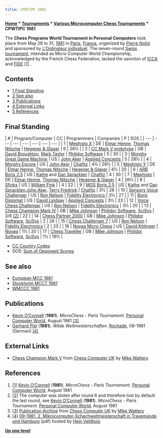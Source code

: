 ```yaml
---
title: CPWTIPC 1981
---
```

**[Home](Home "Home") * [Tournaments](Tournaments_and_Matches "Tournaments and Matches") * [Various Microcomputer Chess Tournaments](Various_Microcomputer_Chess_Tournaments "Various Microcomputer Chess Tournaments") * CPWTIPC 1981**

The **Chess Programs World Tournament in Personal Computers** took place from May 28 to 31, [1981](Timeline#1981 "Timeline") in [Paris](https://en.wikipedia.org/wiki/Paris), [France](https://en.wikipedia.org/wiki/France), organized by [Pierre Nolot](Pierre_Nolot "Pierre Nolot") and sponsored by [L'Ordinateur individuel](http://fr.wikipedia.org/wiki/L%27Ordinateur_individuel). The seven-round [Swiss tournament](https://en.wikipedia.org/wiki/Swiss-system_tournament), intended as Micro Computer World Championship, acknowledged by the French Chess Federation, lacked the sanction of [ICCA](ICCA "ICCA") and [FIDE](FIDE "FIDE") <a id="cite-note-1" href="#cite-ref-1">[1]</a> .

## Contents

- [1 Final Standing](#final-standing)
- [2 See also](#see-also)
- [3 Publications](#publications)
- [4 External Links](#external-links)
- [5 References](#references)

## Final Standing

|  #
|  Program/Computer
|  CC
|  Programmers
|  Companies
|  P
|  SOS
|
| --- | --- | --- | --- | --- | --- | --- |
|  1
| [Mephisto X](</Mephisto_(H)> "Mephisto (H)") |  DE
| [Elmar Henne](Elmar_Henne "Elmar Henne"), [Thomas Nitsche](Thomas_Nitsche "Thomas Nitsche") | [Hegener & Glaser](Hegener_%26_Glaser "Hegener & Glaser") |  6
|  26½
|
|  2
| [CC Mark V prototype](Chess_Champion_Mark_V "Chess Champion Mark V") |  GB
| [David Broughton](David_Broughton "David Broughton"), [Mark Taylor](Mark_Taylor "Mark Taylor") | [Philidor Software](Philidor_Software "Philidor Software") |  5
|  30
|
|  3
| [Morphy](Morphy "Morphy") [Great Game Machine](Great_Game_Machine "Great Game Machine") |  US
| [John Aker](John_Aker "John Aker") | [Applied Concepts](Applied_Concepts "Applied Concepts") |  5
|  28½
|
|  4
| [Morphy Encore](Morphy "Morphy") |  US
| [John Aker](John_Aker "John Aker") | [Chafitz](Chafitz "Chafitz") |  4½
|  28½
|
|  5
| [Mephisto Y](</Mephisto_(H)> "Mephisto (H)") |  DE
| [Elmar Henne](Elmar_Henne "Elmar Henne"), [Thomas Nitsche](Thomas_Nitsche "Thomas Nitsche") | [Hegener & Glaser](Hegener_%26_Glaser "Hegener & Glaser") |  4½
|  20
|
|  6
| [ARB](Chafitz_ARB_Sargon_2.5 "Chafitz ARB Sargon 2.5") [Boris 2.5](Boris#2.5 "Boris") |  US
| [Kathe](Kathe_Spracklen "Kathe Spracklen") and [Dan Spracklen](Dan_Spracklen "Dan Spracklen") | [Chafitz](Chafitz "Chafitz") |  4
|  30
|
|  7
| [Mephisto](</Mephisto_(H)> "Mephisto (H)") |  DE
| [Elmar Henne](Elmar_Henne "Elmar Henne"), [Thomas Nitsche](Thomas_Nitsche "Thomas Nitsche") | [Hegener & Glaser](Hegener_%26_Glaser "Hegener & Glaser") |  4
|  26½
|
|  8
| [Sfinks](Sfinks "Sfinks") |  US
| [William Fink](William_Fink "William Fink") |  |  4
|  22
|
|  9
| [MGS](Chafitz_Modular_Game_System "Chafitz Modular Game System") [Boris 2.5](Boris#2.5 "Boris") |  US
| [Kathe](Kathe_Spracklen "Kathe Spracklen") and [Dan Spracklen](Dan_Spracklen "Dan Spracklen"),[John Aker](John_Aker "John Aker"), [Terry Fredrick](Terry_Fredrick "Terry Fredrick") | [Chafitz](Chafitz "Chafitz") |  3½
|  28
|
|  10
| [Sensory Voice Challenger](Chess_Challenger "Chess Challenger") |  US
| [Ron Nelson](Ron_Nelson "Ron Nelson") | [Fidelity Electronics](Fidelity_Electronics "Fidelity Electronics") |  3½
|  27
|
|  11
| [Boris Diplomat](Boris "Boris") |  US
| [David Lindsay](David_Lindsay "David Lindsay") | [Applied Concepts](Applied_Concepts "Applied Concepts") |  3½
|  23
|
|  12
| [Voice Chess Challenger](Chess_Challenger "Chess Challenger") |  US
| [Ron Nelson](Ron_Nelson "Ron Nelson") | [Fidelity Electronics](Fidelity_Electronics "Fidelity Electronics") |  3½
|  20
|
|  13
| [Chess Champion Mark IV](Chess_Champion_Mark_IV "Chess Champion Mark IV") |  GB
| [Mike Johnson](Mike_Johnson "Mike Johnson") | [Philidor Software](Philidor_Software "Philidor Software"), [SciSys](Saitek "Saitek") |  3/6 <a id="cite-note-2" href="#cite-ref-2">[2]</a> |  22
|
|  14
| [Chess Partner 2000](Chess_Partner_2000 "Chess Partner 2000") |  GB
| [Mike Johnson](Mike_Johnson "Mike Johnson") | [Philidor Software](Philidor_Software "Philidor Software"), [SciSys](Saitek "Saitek") |  2
|  26
|
|  15
| [Chess Challenger 7](Chess_Challenger "Chess Challenger") |  US
| [Ron Nelson](Ron_Nelson "Ron Nelson") | [Fidelity Electronics](Fidelity_Electronics "Fidelity Electronics") |  2
|  23
|
|  16
| [Novag Micro Chess](Novag_Micro_Chess "Novag Micro Chess") |  US
| [David Kittinger](David_Kittinger "David Kittinger") | [Novag](Novag "Novag") |  1½
|  20
|
|  17
| [Chess Traveller](index.php?title=Chess_Traveller&action=edit&redlink=1 "Chess Traveller (page does not exist)") |  GB
| [Mike Johnson](Mike_Johnson "Mike Johnson") | [Philidor Software](Philidor_Software "Philidor Software"), [SciSys](Saitek "Saitek") |  1½
|  19½
|

- [CC Country Codes](https://en.wikipedia.org/wiki/ISO_3166-1)
- SOS: [Sum of Opponent Scores](https://en.wikipedia.org/wiki/Buchholz_system)

## See also

- [European MCC 1981](European_MCC_1981 "European MCC 1981")
- [Stockholm MCCT 1981](Stockholm_MCCT_1981 "Stockholm MCCT 1981")
- [WMCCC 1981](WMCCC_1981 "WMCCC 1981")

## Publications

- [Kevin O’Connell](Kevin_O%E2%80%99Connell "Kevin O’Connell") (**1981**). *MicroChess - Paris Tournament*. [Personal Computer World](Personal_Computer_World "Personal Computer World"), August 1981 <a id="cite-note-3" href="#cite-ref-3">[3]</a>
- [Gerhard Piel](index.php?title=Gerhard_Piel&action=edit&redlink=1 "Gerhard Piel (page does not exist)") (**1981**). *Wilde Weltmeisterschaften*. [Rochade](https://de.wikipedia.org/wiki/Rochade_Europa), 08-1981 (German) <a id="cite-note-4" href="#cite-ref-4">[4]</a>

## External Links

- [Chess Champion Mark V](http://www.chesscomputeruk.com/html/chess_champion_mark_v.html) from [Chess Computer UK](http://www.chesscomputeruk.com/index.html) by [Mike Watters](Mike_Watters "Mike Watters")

## References

1. <a id="cite-ref-1" href="#cite-note-1">[1]</a> [Kevin O’Connell](Kevin_O%E2%80%99Connell "Kevin O’Connell") (**1981**). *MicroChess - Paris Tournament*. [Personal Computer World](Personal_Computer_World "Personal Computer World"), August 1981
1. <a id="cite-ref-2" href="#cite-note-2">[2]</a> The computer was stolen after round 6 and therefore lost by default the last round, see [Kevin O’Connell](Kevin_O%E2%80%99Connell "Kevin O’Connell") (**1981**). *MicroChess - Paris Tournament*. [Personal Computer World](Personal_Computer_World "Personal Computer World"), August 1981
1. <a id="cite-ref-3" href="#cite-note-3">[3]</a> [Publication Archive](http://www.chesscomputeruk.com/html/publication_archive.html) from [Chess Computer UK](http://www.chesscomputeruk.com/index.html) by [Mike Watters](Mike_Watters "Mike Watters")
1. <a id="cite-ref-4" href="#cite-note-4">[4]</a> [09-1981, 2. Mikrocomputer-Schachweltmeisterschaft in Travemünde und Hamburg](http://www.schaakcomputers.nl/hein_veldhuis/database/files/09-1981,%202.%20Mikrocomputer-Schachweltmeisterschaft%20in%20Travemunde%20und%20Hamburg.pdf) (pdf) hosted by [Hein Veldhuis](Hein_Veldhuis "Hein Veldhuis")

**[Up one level](Various_Microcomputer_Chess_Tournaments "Various Microcomputer Chess Tournaments")**

